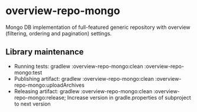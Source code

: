# overview-repo-mongo

Mongo DB implementation of full-featured generic repository with overview (filtering, ordering and pagination) settings.

## Library maintenance

 * Running tests: gradlew :overview-repo-mongo:clean :overview-repo-mongo:test
 * Publishing artifact: gradlew :overview-repo-mongo:clean :overview-repo-mongo:uploadArchives
 * Releasing artifact: gradlew :overview-repo-mongo:clean :overview-repo-mongo:release; Increase version in gradle.properties of subproject to next version
